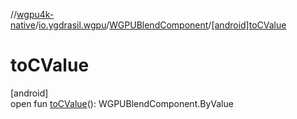 //[wgpu4k-native](../../../index.md)/[io.ygdrasil.wgpu](../index.md)/[WGPUBlendComponent](index.md)/[[android]toCValue]([android]to-c-value.md)

# toCValue

[android]\
open fun [toCValue]([android]to-c-value.md)(): WGPUBlendComponent.ByValue